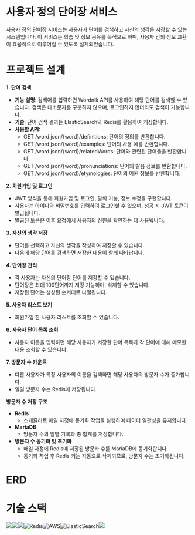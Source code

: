 # 사용자 정의 단어장 서비스
사용자 정의 단어장 서비스는 사용자가 단어를 검색하고 자신의 생각을 저장할 수 있는 시스템입니다. 이 서비스는 학습 및 정보 공유를 목적으로 하며, 사용자 간의 정보 교환이 효율적으로 이루어질 수 있도록 설계되었습니다.

# 프로젝트 설계

**1. 단어 검색**
- **기능 설명**: 검색어를 입력하면 Wordnik API를 사용하여 해당 단어를 검색할 수 있습니다. 검색은 대소문자를 구분하지 않으며, 로그인하지 않더라도 검색이 가능합니다.
- **기술**: 단어 검색 결과는 ElasticSearch와 Redis를 활용하여 캐싱합니다.
- **사용할 API:**
  - GET /word.json/{word}/definitions: 단어의 정의를 반환합니다.
  - GET /word.json/{word}/examples: 단어의 사용 예를 반환합니다.
  - GET /word.json/{word}/relatedWords: 단어와 관련된 단어들을 반환합니다.
  - GET /word.json/{word}/pronunciations: 단어의 발음 정보를 반환합니다.
  - GET /word.json/{word}/etymologies: 단어의 어원 정보를 반환합니다.

**2. 회원가입 및 로그인**
- JWT 방식을 통해 회원가입 및 로그인, 탈퇴 기능, 정보 수정을 구현합니다.
- 사용자는 아이디와 비밀번호를 입력하여 로그인할 수 있으며, 성공 시 JWT 토큰이 발급됩니다.
- 발급된 토큰은 이후 요청에서 사용자의 신원을 확인하는 데 사용됩니다.

**3. 자신의 생각 저장**
- 단어를 선택하고 자신의 생각을 작성하여 저장할 수 있습니다.
- 다음에 해당 단어를 검색하면 저장한 내용이 함께 나타납니다.

**4. 단어장 관리**
- 각 사용자는 자신의 단어장 단어를 저장할 수 있습니다.
- 단어장은 최대 100단어까지 저장 가능하며, 삭제할 수 있습니다.
- 저장된 단어는 생성된 순서대로 나열됩니다.
     
**5. 사용자 리스트 보기**
- 회원가입 한 사용자 리스트를 조회할 수 있습니다.
     
**6. 사용자 단어 목록 조회**
- 사용자 이름을 입력하면 해당 사용자가 저장한 단어 목록과 각 단어에 대해 메모한 내용 조회할 수 있습니다.

**7. 방문자 수 카운트**
   - 다른 사용자가 특정 사용자의 이름을 검색하면 해당 사용자의 방문자 수가 증가합니다.
   - 일일 방문자 수는 Redis에 저장됩니다.

**방문자 수 저장 구조**
- **Redis**
  - 스케쥴러로 매일 자정에 동기화 작업을 실행하여 데이터 일관성을 유지합니다.
- **MariaDB**
  - 방문자 수의 일별 기록과 총 합계를 저장합니다.
- **방문자 수 동기화 및 초기화**
  - 매일 자정에 Redis에 저장된 방문자 수를 MariaDB에 동기화합니다.
  - 동기화 작업 후 Redis 키는 자동으로 삭제되므로, 방문자 수는 초기화됩니다.

# ERD

# 기술 스택
<img src="https://img.shields.io/badge/java-007396?style=for-the-badge&logo=java&logoColor=white"><img src="https://img.shields.io/badge/spring-6DB33F?style=for-the-badge&logo=spring&logoColor=white"><img src="https://img.shields.io/badge/mariaDB-003545?style=for-the-badge&logo=mariaDB&logoColor=white">![Redis](https://img.shields.io/badge/redis-%23DD0031.svg?style=for-the-badge&logo=redis&logoColor=white)![AWS](https://img.shields.io/badge/AWS-%23FF9900.svg?style=for-the-badge&logo=amazon-aws&logoColor=white)![ElasticSearch](https://img.shields.io/badge/-ElasticSearch-005571?style=for-the-badge&logo=elasticsearch)<img src="https://img.shields.io/badge/Wordnik-0066FF?style=for-the-badge&logo=wordnik&logoColor=white">
